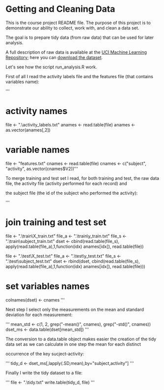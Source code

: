 Getting and Cleaning Data
===========

This is the course project README file. The purpose of this project is to demonstrate our ability to collect, work with, and clean a data set. 

The goal is to prepare tidy data (from raw data) that can be used for later analysis.

A full description of raw data is available at the [UCI Machine Learning Repository](
http://archive.ics.uci.edu/ml/datasets/Human+Activity+Recognition+Using+Smartphones); here you can [download the dataset](https://d396qusza40orc.cloudfront.net/getdata%2Fprojectfiles%2FUCI%20HAR%20Dataset.zip).

Let's see how the script run_analysis.R work.

First of all I read the activity labels file and the features file (that contains variables name):

'''
# activity names
file <- ".\\activity_labels.txt"
anames <- read.table(file)
anames <- as.vector(anames[,2])

# variable names
file <- "features.txt"
cnames <- read.table(file)
cnames <- c("subject", "activity", as.vector(cnames$V2))'''

To merge training and test set I read, for both training and test, the raw data file, the activity file (activity performed for each record) and 

the subject file (the id of the subject who performed the activity):

'''
# join training and test set
file <- ".\\train\\X_train.txt"
file_a <- ".\\train\\y_train.txt"
file_s <- ".\\train\\subject_train.txt"
dset <- cbind(read.table(file_s), apply(read.table(file_a),1,function(idx) anames[idx]), read.table(file))

file <- ".\\test\\X_test.txt"
file_a <- ".\\test\\y_test.txt"
file_s <- ".\\test\\subject_test.txt"
dset <- rbind(dset, cbind(read.table(file_s), apply(read.table(file_a),1,function(idx) anames[idx]), read.table(file)))

# set variables names
colnames(dset) <- cnames
'''

Next step I select only the measurements on the mean and standard deviation for each measurement:

'''
mean_std <- c(1, 2, grep("-mean()", cnames), grep("-std()", cnames))
dset_ms <- data.table(dset[mean_std])
'''

The conversion to a data.table object makes easier the creation of the tidy data set as we can calculate in one step the mean for each distinct 

occurrence of the key sucject-activity:

'''
tidy_d <- dset_ms[,lapply(.SD,mean),by="subject,activity"]
'''

Finally I write the tidy dataset to a file:

'''
file <- ".\\tidy.txt"
write.table(tidy_d, file)
'''

